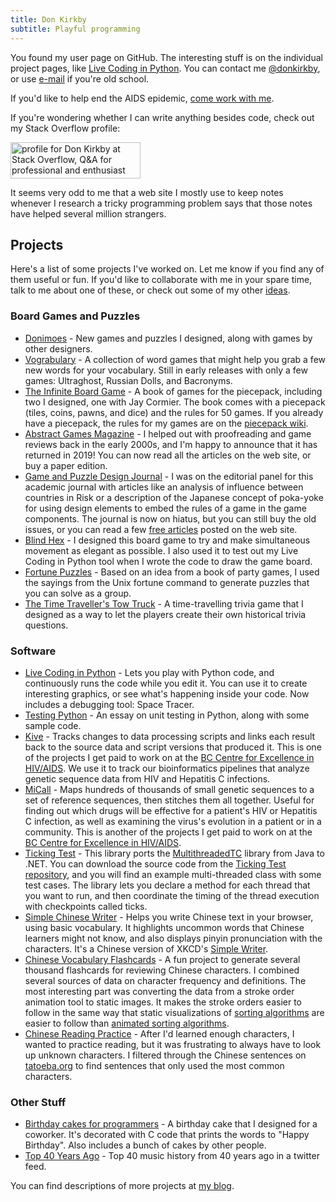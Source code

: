 ```yaml
---
title: Don Kirkby
subtitle: Playful programming
---
```


You found my user page on GitHub. The interesting stuff is on the individual
project pages, like [Live Coding in Python]. You can contact me
[@donkirkby][twitter], or use [e-mail] if you're old school.

If you'd like to help end the AIDS epidemic, [come work with me][jobs].

If you're wondering whether I can write anything besides code, check out my
Stack Overflow profile:

<a href="http://stackoverflow.com/users/4794/don-kirkby">
<img src="http://stackoverflow.com/users/flair/4794.png" width="208" height="58" 
alt="profile for Don Kirkby at Stack Overflow, Q&amp;A for professional and enthusiast programmers" 
title="profile for Don Kirkby at Stack Overflow, Q&amp;A for professional and enthusiast programmers">
</a>

It seems very odd to me that a web site I mostly use to keep notes whenever I
research a tricky programming problem says that those notes have helped several
million strangers.

[Live Coding in Python]: live-py-plugin
[twitter]: https://twitter.com/donkirkby
[e-mail]: mailto:donkirkby@gmail.com
[jobs]: http://cfenet.ubc.ca/join-us/careers

## Projects
Here's a list of some projects I've worked on. Let me know if you find any
of them useful or fun. If you'd like to collaborate with me in your spare time,
talk to me about one of these, or check out some of my other [ideas].

[ideas]: http://donkirkby.github.com/ideas

### Board Games and Puzzles
* [Donimoes] - New games and puzzles I designed, along with games by other
    designers.
* [Vograbulary] - A collection of word games that might help you grab a few 
    new words for your vocabulary. Still in early releases with only a few 
    games: Ultraghost, Russian Dolls, and Bacronyms. 
* [The Infinite Board Game] - A book of games for the piecepack, including 
    two I designed, one with Jay Cormier. The book comes with a piecepack 
    (tiles, coins, pawns, and dice) and the rules for 50 games. If you already 
    have a piecepack, the rules for my games are on the [piecepack wiki]. 
* [Abstract Games Magazine] - I helped out with proofreading and game 
    reviews back in the early 2000s, and I'm happy to announce that it has 
    returned in 2019! You can now read all the articles on the web site, or buy 
    a paper edition. 
* [Game and Puzzle Design Journal] - I was on the editorial panel for this 
    academic journal with articles like an analysis of influence between 
    countries in Risk or a description of the Japanese concept of poka-yoke for 
    using design elements to embed the rules of a game in the game components. 
    The journal is now on hiatus, but you can still buy the old issues, or you 
    can read a few [free articles] posted on the web site.
* [Blind Hex] - I designed this board game to try and make simultaneous 
    movement as elegant as possible. I also used it to test out my Live Coding 
    in Python tool when I wrote the code to draw the game board. 
* [Fortune Puzzles] - Based on an idea from a book of party games, I used 
    the sayings from the Unix fortune command to generate puzzles that you can 
    solve as a group. 
* [The Time Traveller's Tow Truck] - A time-travelling trivia game that I 
    designed as a way to let the players create their own historical trivia 
    questions.

[Donimoes]: donimoes
[Vograbulary]: vograbulary
[The Infinite Board Game]: https://www.amazon.com/dp/0761185151
[piecepack wiki]: http://www.ludism.org/ppwiki/DonKirkby
[Abstract Games Magazine]: https://www.abstractgames.org/
[Game and Puzzle Design Journal]: http://gapdjournal.com/
[free articles]: http://gapdjournal.com/issues/
[Blind Hex]: blind-hex
[Fortune Puzzles]: https://donkirkby.github.com/donkirkby/FortunePuzzles
[The Time Traveller's Tow Truck]: https://donkirkby.github.io/donkirkby/TimeTravellersTowTruck

### Software
* [Live Coding in Python] - Lets you play with Python code, and continuously
    runs the code while you edit it. You can use it to create interesting 
    graphics, or see what's happening inside your code. Now includes a 
    debugging tool: Space Tracer. 
* [Testing Python] - An essay on unit testing in Python, along with some 
    sample code. 
* [Kive] - Tracks changes to data processing scripts and links each result 
    back to the source data and script versions that produced it. This is one of
    the projects I get paid to work on at the
    [BC Centre for Excellence in HIV/AIDS]. We use it to track our
    bioinformatics pipelines that analyze genetic sequence data from HIV and
    Hepatitis C infections. 
* [MiCall] - Maps hundreds of thousands of small genetic sequences to a set 
    of reference sequences, then stitches them all together. Useful for finding 
    out which drugs will be effective for a patient's HIV or Hepatitis C 
    infection, as well as examining the virus's evolution in a patient or in a 
    community. This is another of the projects I get paid to work on at the
    [BC Centre for Excellence in HIV/AIDS]. 
* [Ticking Test] - This library ports the [MultithreadedTC] library from 
    Java to .NET. You can download the source code from the
    [Ticking Test repository], and you will find an example multi-threaded 
    class with some test cases. The library lets you declare a method for 
    each thread that you want to run, and then coordinate the timing of the 
    thread execution with checkpoints called ticks. 
* [Simple Chinese Writer] - Helps you write Chinese text in your browser, 
    using basic vocabulary. It highlights uncommon words that Chinese learners 
    might not know, and also displays pinyin pronunciation with the characters. 
    It's a Chinese version of XKCD's [Simple Writer]. 
* [Chinese Vocabulary Flashcards] - A fun project to generate several 
    thousand flashcards for reviewing Chinese characters. I combined several 
    sources of data on character frequency and definitions. The most interesting
    part was converting the data from a stroke order animation tool to static 
    images. It makes the stroke orders easier to follow in the same way that 
    static visualizations of [sorting algorithms] are easier to follow than 
    [animated sorting algorithms]. 
* [Chinese Reading Practice] - After I'd learned enough characters, I wanted
    to practice reading, but it was frustrating to always have to look up 
    unknown characters. I filtered through the Chinese sentences on
    [tatoeba.org] to find sentences that only used the most common characters.

[Live Coding in Python]: live-py-plugin
[Testing Python]: https://donkirkby.github.io/testing
[Kive]: https://cfe-lab.github.io/Kive/
[BC Centre for Excellence in HIV/AIDS]: http://cfenet.ubc.ca/
[MiCall]: https://github.com/cfe-lab/MiCall
[Ticking Test]: https://donkirkby.github.io/donkirkby/TickingTest
[MultithreadedTC]: https://code.google.com/p/multithreadedtc/
[Ticking Test repository]: https://github.com/donkirkby/donkirkby/tree/master/TickingTest
[Simple Chinese Writer]: https://github.com/donkirkby/pinyincushion
[Simple Writer]: https://xkcd.com/simplewriter/
[Chinese Vocabulary Flashcards]: https://donkirkby.github.io/donkirkby/ChineseVocabulary
[sorting algorithms]: https://web.archive.org/web/20170917130815/http://sortvis.org/
[animated sorting algorithms]: https://www.toptal.com/developers/sorting-algorithms
[Chinese Reading Practice]: https://donkirkby.github.io/donkirkby/sentences.html
[tatoeba.org]: http://tatoeba.org

### Other Stuff
* [Birthday cakes for programmers] - A birthday cake that I designed for a coworker. It's decorated with C
        code that prints the words to "Happy Birthday". Also includes a bunch of
        cakes by other people.
* [Top 40 Years Ago] - Top 40 music history from 40 years ago in a twitter feed.

You can find descriptions of more projects at [my blog].

[Top 40 Years Ago]: https://twitter.com/top40yearsago
[Birthday cakes for programmers]: https://donkirkby.blogspot.ca/2011/05/birthday-cakes-for-programmers.html
[my blog]: https://donkirkby.blogspot.com
